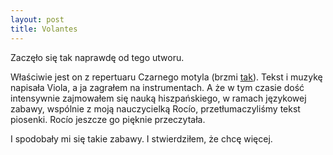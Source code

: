 ```yaml
---
layout: post
title: Volantes
---
```

Zaczęło się tak naprawdę od tego utworu.

Właściwie jest on z repertuaru Czarnego motyla (brzmi [tak](https://soundcloud.com/czarny-motyl/zlamane-skrzydlo-motyla?in=czarny-motyl/sets/maszyna-do-robienia-dymu&si=dea88d7f85f64d999c4b25ac98d996e2&utm_source=clipboard&utm_medium=text&utm_campaign=social_sharing)). Tekst i muzykę napisała Viola, a ja zagrałem na instrumentach.
A że w tym czasie dość intensywnie zajmowałem się nauką hiszpańskiego, w ramach językowej zabawy, wspólnie z moją nauczycielką Rocío, przetłumaczyliśmy tekst piosenki.
Rocío jeszcze go pięknie przeczytała.

I spodobały mi się takie zabawy. I stwierdziłem, że chcę więcej.
